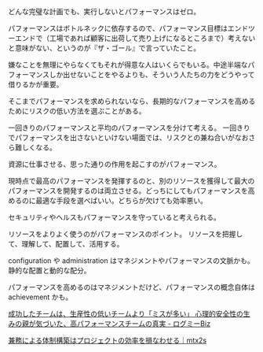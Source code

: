 どんな完璧な計画でも、実行しないとパフォーマンスはゼロ。

パフォーマンスはボトルネックに依存するので、パフォーマンス目標はエンドツーエンドで（工場であれば顧客に出荷して売り上げになるところまで）考えないと意味がない、というのが『ザ・ゴール』で言っていたこと。

嫌なことを無理にやらなくてもそれが得意な人はいくらでもいる。中途半端なパフォーマンスしか出せないことをやるよりも、そういう人たちの力をどうやって借りるかが重要。

そこまでパフォーマンスを求められないなら、長期的なパフォーマンスを高めるためにリスクの低い方法を選ぶことがある。

一回きりのパフォーマンスと平均のパフォーマンスを分けて考える。
一回きりでパフォーマンスを出さないといけない場面では、リスクとの兼ね合いがなおさら難しくなる。

資源に仕事させる、思った通りの作用を起こすのがパフォーマンス。

現時点で最高のパフォーマンスを発揮するのと、別のリソースを獲得して最大のパフォーマンスを開発するのは両立させる。どっちにしてもパフォーマンスを高めるのに最適な手段を選べばいい。どちらが欠けても効率悪い。

セキュリティやヘルスもパフォーマンスを守っていると考えられる。

リソースをよりよく使うのがパフォーマンスのポイント。
リソースを把握して、理解して、配置して、活用する。

configuration や administration はマネジメントやパフォーマンスの文脈かも。静的な配置と動的な配分。

パフォーマンスを高めるのはマネジメントだけど、パフォーマンスの概念自体は achievement かも。

[成功したチームは、生産性の低いチームより「ミスが多い」 心理的安全性の生みの親が気づいた、高パフォーマンスチームの真実 - ログミーBiz](https://logmi.jp/business/articles/330277)

[兼務による体制構築はプロジェクトの効率を損なわせる｜mtx2s](https://note.com/mtx2s/n/n413488ed218a)
